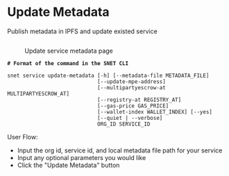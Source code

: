# Update Metadata

Publish metadata in IPFS and update existed service

<figure><img src="../../../../../../../public/assets/images/products/TUI/Screenshot 2024-08-17 at 6.04.48 PM.png" alt=""><figcaption><p>Update service metadata page</p></figcaption></figure>

<pre class="language-bash"><code class="lang-bash"><strong># Format of the command in the SNET CLI
</strong>
snet service update-metadata [-h] [--metadata-file METADATA_FILE]
                             [--update-mpe-address]
                             [--multipartyescrow-at MULTIPARTYESCROW_AT]
                             [--registry-at REGISTRY_AT]
                             [--gas-price GAS_PRICE]
                             [--wallet-index WALLET_INDEX] [--yes]
                             [--quiet | --verbose]
                             ORG_ID SERVICE_ID
</code></pre>

User Flow:

* Input the org id, service id, and local metadata file path for your service
* Input any optional parameters you would like
* Click the "Update Metadata" button
